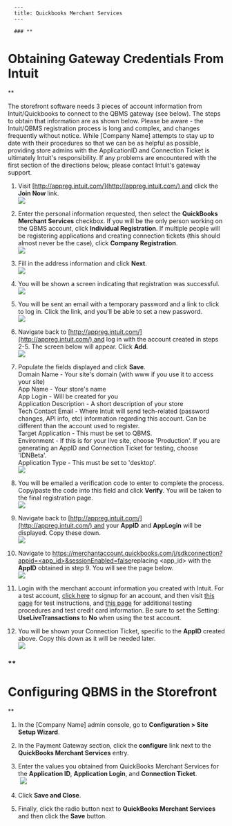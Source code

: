 
      ---
      title: Quickbooks Merchant Services
      ---

      ### **

Obtaining Gateway Credentials From Intuit
=========================================

**

The storefront software needs 3 pieces of account information from Intuit/Quickbooks to connect to the QBMS gateway (see below). The steps to obtain that information are as shown below. Please be aware - the Intuit/QBMS registration process is long and complex, and changes frequently without notice. While \[Company Name\] attempts to stay up to date with their procedures so that we can be as helpful as possible, providing store admins with the ApplicationID and Connection Ticket is ultimately Intuit's responsibility. If any problems are encountered with the first section of the directions below, please contact Intuit's gateway support.

1.  Visit [http://appreg.intuit.com/](http://appreg.intuit.com/) and click the **Join Now** link.  
    ![](images/qb_1.jpg)  
      
    
2.  Enter the personal information requested, then select the **QuickBooks Merchant Services** checkbox. If you will be the only person working on the QBMS account, click **Individual Registration**. If multiple people will be registering applications and creating connection tickets (this should almost never be the case), click **Company Registration**.  
    ![](images/qb_2.jpg)  
      
    
3.  Fill in the address information and click **Next**.  
    ![](images/qb_3.jpg)  
      
    
4.  You will be shown a screen indicating that registration was successful.  
    ![](images/qb_4.jpg)  
      
    
5.  You will be sent an email with a temporary password and a link to click to log in. Click the link, and you'll be able to set a new password.  
    ![](images/qb_5.jpg)  
      
    
6.  Navigate back to [http://appreg.intuit.com/](http://appreg.intuit.com/) and log in with the account created in steps 2-5. The screen below will appear. Click **Add**.  
    ![](images/qb_6.jpg)  
      
    
7.  Populate the fields displayed and click **Save**.  
    Domain Name - Your site's domain (with www if you use it to access your site)  
    App Name - Your store's name  
    App Login - Will be created for you  
    Application Description - A short description of your store  
    Tech Contact Email - Where Intuit will send tech-related (password changes, API info, etc) information regarding this account. Can be different than the account used to register.  
    Target Application - This must be set to QBMS.  
    Environment - If this is for your live site, choose 'Production'. If you are generating an AppID and Connection Ticket for testing, choose 'IDNBeta'.  
    Application Type - This must be set to 'desktop'.  
    ![](images/qb_7.jpg)  
      
    
8.  You will be emailed a verification code to enter to complete the process. Copy/paste the code into this field and click **Verify**. You will be taken to the final registration page.  
    ![](images/qb_8.jpg)  
      
    
9.  Navigate back to [http://appreg.intuit.com/](http://appreg.intuit.com/) and your **AppID** and **AppLogin** will be displayed. Copy these down.  
    ![](images/qb_9.jpg)  
      
    
10.  Navigate to [https://merchantaccount.quickbooks.com/j/sdkconnection?appid=<app\_id>&sessionEnabled=false](https://merchantaccount.quickbooks.com/j/sdkconnection?appid=%3Capp_id%3E&sessionEnabled=false)replacing <app\_id> with the **AppID** obtained in step 9. You will see the page below.  
    ![](images/intuit.jpg)  
      
    
11.  Login with the merchant account information you created with Intuit. For a test account, [click here](https://merchant.ptcfe.intuit.com/signup/start.wsp) to signup for an account, and then visit [this page](https://ipp.developer.intuit.com/0085_QuickBooks_Windows_SDK/qbms/0030_Get_Set_Up) for test instructions, and [this page](https://ipp.developer.intuit.com/0085_QuickBooks_Windows_SDK/qbms/0060_Documentation/Testing) for additional testing procedures and test credit card information. Be sure to set the Setting: **UseLiveTransactions** to **No** when using the test account.  
      
    
12.  You will be shown your Connection Ticket, specific to the **AppID** created above. Copy this down as it will be needed later.  
    ![](images/qb_13.jpg)

### **

Configuring QBMS in the Storefront
==================================

**

1.  In the \[Company Name\] admin console, go to **Configuration > Site Setup Wizard**.  
      
    
2.  In the Payment Gateway section, click the **configure** link next to the **QuickBooks Merchant Services** entry.  
      
    
3.  Enter the values you obtained from QuickBooks Merchant Services for the **Application ID**, **Application Login**, and **Connection Ticket**.  
     ![](images/1415647009297.png)  
      
    
4.  Click **Save and Close**.  
      
    
5.  Finally, click the radio button next to **QuickBooks Merchant Services** and then click the **Save** button.
      